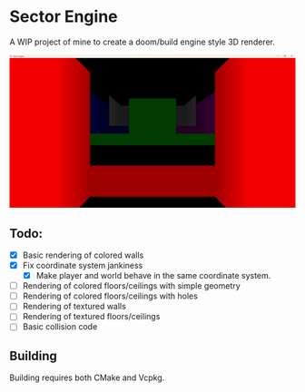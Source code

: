 # Sector Engine

A WIP project of mine to create a doom/build engine style 3D renderer. 

![Screenshot](./Screenshot.png)

## Todo: 
- [X] Basic rendering of colored walls
- [X] Fix coordinate system jankiness
    - [X] Make player and world behave in the same coordinate system. 
- [ ] Rendering of colored floors/ceilings with simple geometry
- [ ] Rendering of colored floors/ceilings with holes
- [ ] Rendering of textured walls
- [ ] Rendering of textured floors/ceilings
- [ ] Basic collision code

## Building

Building requires both CMake and Vcpkg. 
